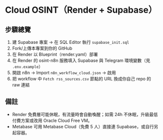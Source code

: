 # Cloud OSINT（Render + Supabase）

## 步驟總覽
1) 建 Supabase 專案 → 在 SQL Editor 執行 `supabase_init.sql`
2) Fork/上傳本專案到你的 GitHub
3) 在 Render 以 Blueprint（render.yaml）部署
4) 在 Render 的 osint-n8n 服務填入 Supabase 與 Telegram 環境變數（見 `.env.example`）
5) 開啟 n8n → Import `n8n_workflow_cloud.json` → 啟用
6) 把 workflow 中 `Fetch rss_sources.csv` 節點的 URL 換成你自己 repo 的 raw 連結

## 備註
- Render 免費層可能休眠，有流量時會自動喚醒；如需 24h 不休眠，升級最低付費方案或改用 Oracle Cloud Free VM。
- Metabase 可用 Metabase Cloud（免費 5 人）直接連 Supabase，或自行另起容器。